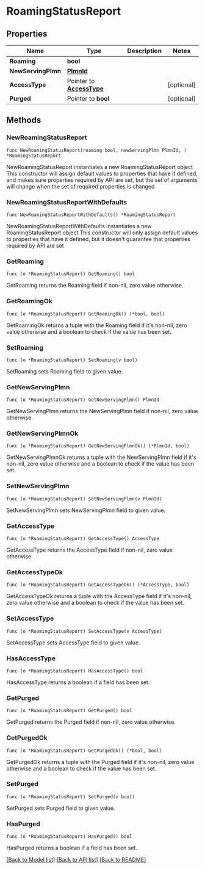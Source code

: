 # RoamingStatusReport

## Properties

Name | Type | Description | Notes
------------ | ------------- | ------------- | -------------
**Roaming** | **bool** |  | 
**NewServingPlmn** | [**PlmnId**](PlmnId.md) |  | 
**AccessType** | Pointer to [**AccessType**](AccessType.md) |  | [optional] 
**Purged** | Pointer to **bool** |  | [optional] 

## Methods

### NewRoamingStatusReport

`func NewRoamingStatusReport(roaming bool, newServingPlmn PlmnId, ) *RoamingStatusReport`

NewRoamingStatusReport instantiates a new RoamingStatusReport object
This constructor will assign default values to properties that have it defined,
and makes sure properties required by API are set, but the set of arguments
will change when the set of required properties is changed

### NewRoamingStatusReportWithDefaults

`func NewRoamingStatusReportWithDefaults() *RoamingStatusReport`

NewRoamingStatusReportWithDefaults instantiates a new RoamingStatusReport object
This constructor will only assign default values to properties that have it defined,
but it doesn't guarantee that properties required by API are set

### GetRoaming

`func (o *RoamingStatusReport) GetRoaming() bool`

GetRoaming returns the Roaming field if non-nil, zero value otherwise.

### GetRoamingOk

`func (o *RoamingStatusReport) GetRoamingOk() (*bool, bool)`

GetRoamingOk returns a tuple with the Roaming field if it's non-nil, zero value otherwise
and a boolean to check if the value has been set.

### SetRoaming

`func (o *RoamingStatusReport) SetRoaming(v bool)`

SetRoaming sets Roaming field to given value.


### GetNewServingPlmn

`func (o *RoamingStatusReport) GetNewServingPlmn() PlmnId`

GetNewServingPlmn returns the NewServingPlmn field if non-nil, zero value otherwise.

### GetNewServingPlmnOk

`func (o *RoamingStatusReport) GetNewServingPlmnOk() (*PlmnId, bool)`

GetNewServingPlmnOk returns a tuple with the NewServingPlmn field if it's non-nil, zero value otherwise
and a boolean to check if the value has been set.

### SetNewServingPlmn

`func (o *RoamingStatusReport) SetNewServingPlmn(v PlmnId)`

SetNewServingPlmn sets NewServingPlmn field to given value.


### GetAccessType

`func (o *RoamingStatusReport) GetAccessType() AccessType`

GetAccessType returns the AccessType field if non-nil, zero value otherwise.

### GetAccessTypeOk

`func (o *RoamingStatusReport) GetAccessTypeOk() (*AccessType, bool)`

GetAccessTypeOk returns a tuple with the AccessType field if it's non-nil, zero value otherwise
and a boolean to check if the value has been set.

### SetAccessType

`func (o *RoamingStatusReport) SetAccessType(v AccessType)`

SetAccessType sets AccessType field to given value.

### HasAccessType

`func (o *RoamingStatusReport) HasAccessType() bool`

HasAccessType returns a boolean if a field has been set.

### GetPurged

`func (o *RoamingStatusReport) GetPurged() bool`

GetPurged returns the Purged field if non-nil, zero value otherwise.

### GetPurgedOk

`func (o *RoamingStatusReport) GetPurgedOk() (*bool, bool)`

GetPurgedOk returns a tuple with the Purged field if it's non-nil, zero value otherwise
and a boolean to check if the value has been set.

### SetPurged

`func (o *RoamingStatusReport) SetPurged(v bool)`

SetPurged sets Purged field to given value.

### HasPurged

`func (o *RoamingStatusReport) HasPurged() bool`

HasPurged returns a boolean if a field has been set.


[[Back to Model list]](../README.md#documentation-for-models) [[Back to API list]](../README.md#documentation-for-api-endpoints) [[Back to README]](../README.md)


